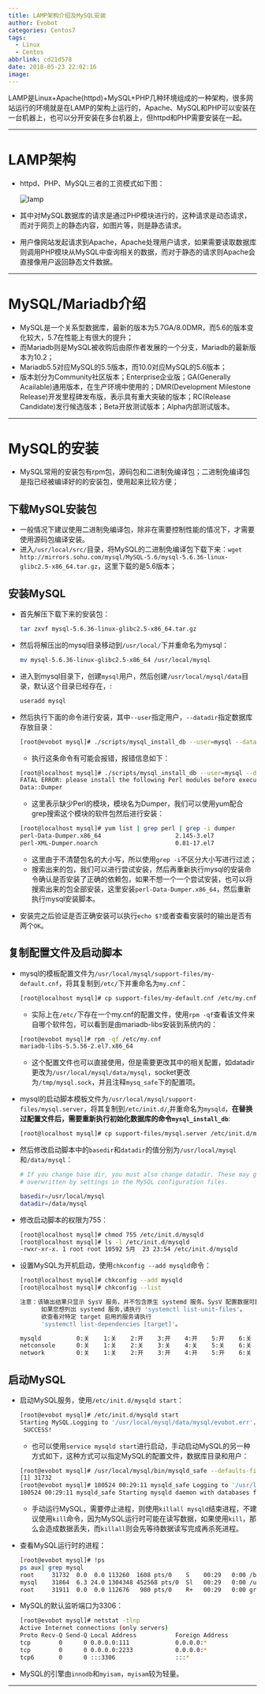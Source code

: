 ```yaml
---
title: LAMP架构介绍及MySQL安装
author: Evobot
categories: Centos7
tags:
  - Linux
  - Centos
abbrlink: cd21d578
date: 2018-05-23 22:02:16
image:
---
```




LAMP是Linux+Apache(httpd)+MySQL+PHP几种环境组成的一种架构，很多网站运行的环境就是在LAMP的架构上运行的，Apache、MySQL和PHP可以安装在一台机器上，也可以分开安装在多台机器上，但httpd和PHP需要安装在一起。

<!--more-->

---

# LAMP架构

- httpd、PHP、MySQL三者的工资模式如下图：

  ![lamp](https://blogimage-1251925320.cos.ap-chengdu.myqcloud.com/LAMP.png )

- 其中对MySQL数据库的请求是通过PHP模块进行的，这种请求是动态请求，而对于网页上的静态内容，如图片等，则是静态请求。

- 用户像网站发起请求到Apache，Apache处理用户请求，如果需要读取数据库则调用PHP模块从MySQL中查询相关的数据，而对于静态的请求则Apache会直接像用户返回静态文件数据。

---

# MySQL/Mariadb介绍

- MySQL是一个关系型数据库，最新的版本为5.7GA/8.0DMR，而5.6的版本变化较大，5.7在性能上有很大的提升；
- 而Mariadb则是MySQL被收购后由原作者发展的一个分支，Mariadb的最新版本为10.2；
- Mariadb5.5对应MySQL的5.5版本，而10.0对应MySQL的5.6版本；
- 版本划分为Community社区版本；Enterprise企业版；GA(Generally Acailable)通用版本，在生产环境中使用的；DMR(Development Milestone Release)开发里程碑发布版，表示具有重大突破的版本；RC(Release Candidate)发行候选版本；Beta开放测试版本；Alpha内部测试版本。

---

# MySQL的安装

- MySQL常用的安装包有rpm包，源码包和二进制免编译包；二进制免编译包是指已经被编译好的的安装包，使用起来比较方便；

## 下载MySQL安装包

- 一般情况下建议使用二进制免编译包，除非在需要控制性能的情况下，才需要使用源码包编译安装。
- 进入`/usr/local/src/`目录，将MySQL的二进制免编译包下载下来：`wget http://mirrors.sohu.com/mysql/MySQL-5.6/mysql-5.6.36-linux-glibc2.5-x86_64.tar.gz`，这里下载的是5.6版本；

## 安装MySQL

- 首先解压下载下来的安装包：

  ```bash
  tar zxvf mysql-5.6.36-linux-glibc2.5-x86_64.tar.gz 
  ```

- 然后将解压出的mysql目录移动到`/usr/local/`下并重命名为mysql：

  ```bash
  mv mysql-5.6.36-linux-glibc2.5-x86_64 /usr/local/mysql
  ```

- 进入到mysql目录下，创建`mysql`用户，然后创建`/usr/local/mysql/data`目录，默认这个目录已经存在，:

  ```bash
  useradd mysql
  ```

- 然后执行下面的命令进行安装，其中`--user`指定用户，`--datadir`指定数据库存放目录：

  ```bash
  [root@evobot mysql]# ./scripts/mysql_install_db --user=mysql --datadir=/data/mysql
  ```

  - 执行这条命令有可能会报错，报错信息如下：

  ```bash
  [root@localhost mysql]# ./scripts/mysql_install_db --user=mysql --datadir=./data/mysql
  FATAL ERROR: please install the following Perl modules before executing ./scripts/mysql_install_db:
  Data::Dumper
  ```

  - 这里表示缺少Perl的模块，模块名为Dumper，我们可以使用yum配合grep搜索这个模块的软件包然后进行安装：

  ```bash
  [root@localhost mysql]# yum list | grep perl | grep -i dumper
  perl-Data-Dumper.x86_64                     2.145-3.el7                base
  perl-XML-Dumper.noarch                      0.81-17.el7                base
  ```

  - 这里由于不清楚包名的大小写，所以使用`grep -i`不区分大小写进行过滤；
  - 搜索出来的包，我们可以进行尝试安装，然后再重新执行mysql的安装命令确认是否安装了正确的依赖包，如果不想一个一个尝试安装，也可以将搜索出来的包全部安装，这里安装`perl-Data-Dumper.x86_64`，然后重新执行mysql安装脚本。

- 安装完之后验证是否正确安装可以执行`echo $?`或者查看安装时的输出是否有两个`OK`。

## 复制配置文件及启动脚本

- mysql的模板配置文件为`/usr/local/mysql/support-files/my-default.cnf`，将其复制到`/etc/`下并重命名为`my.cnf`：

  ```bash
  [root@localhost mysql]# cp support-files/my-default.cnf /etc/my.cnf
  ```

  - 实际上在`/etc/`下存在一个my.cnf的配置文件，使用`rpm -qf`查看该文件来自哪个软件包，可以看到是由mariadb-libs安装到系统内的：

  ```bash
  [root@evobot mysql]# rpm -qf /etc/my.cnf
  mariadb-libs-5.5.56-2.el7.x86_64
  ```

  - 这个配置文件也可以直接使用，但是需要更改其中的相关配置，如datadir更改为`/usr/local/mysql/data/mysql`，socket更改为`/tmp/mysql.sock`，并且注释`mysq_safe`下的配置项。

- mysql的启动脚本模板文件为`/usr/local/mysql/support-files/mysql.server`，将其复制到`/etc/init.d/`,并重命名为`mysqld`，**在替换过配置文件后，需要重新执行初始化数据库的命令`mysql_install_db`**:

  ```bash
  [root@localhost mysql]# cp support-files/mysql.server /etc/init.d/mysqld
  ```

- 然后修改启动脚本中的`basedir`和`datadir`的值分别为`/usr/local/mysql`和`/data/mysql`：

  ```bash
  # If you change base dir, you must also change datadir. These may get
  # overwritten by settings in the MySQL configuration files.
  
  basedir=/usr/local/mysql
  datadir=/data/mysql
  ```

- 修改启动脚本的权限为755：

  ```bash
  [root@localhost mysql]# chmod 755 /etc/init.d/mysqld
  [root@localhost mysql]# ls -l /etc/init.d/mysqld
  -rwxr-xr-x. 1 root root 10592 5月  23 23:54 /etc/init.d/mysqld
  ```

- 设置MySQL为开机启动，使用`chkconfig --add mysqld`命令：

  ```bash
  [root@localhost mysql]# chkconfig --add mysqld
  [root@localhost mysql]# chkconfig --list
  
  注意：该输出结果只显示 SysV 服务，并不包含原生 systemd 服务。SysV 配置数据可能被原生 systemd 配置覆盖。
        如果您想列出 systemd 服务,请执行 'systemctl list-unit-files'。
        欲查看对特定 target 启用的服务请执行
        'systemctl list-dependencies [target]'。
  
  mysqld          0:关    1:关    2:开    3:开    4:开    5:开    6:关
  netconsole      0:关    1:关    2:关    3:关    4:关    5:关    6:关
  network         0:关    1:关    2:开    3:开    4:开    5:开    6:关
  ```

## 启动MySQL

- 启动MySQL服务，使用`/etc/init.d/mysqld start`：

  ```bash
  [root@evobot mysql]# /etc/init.d/mysqld start
  Starting MySQL.Logging to '/usr/local/mysql/data/mysql/evobot.err'.
   SUCCESS!
  ```

  - 也可以使用`service mysqld start`进行启动，手动启动MySQL的另一种方式如下，这种方式可以指定MySQL的配置文件，数据库目录和用户：

  ```bash
  [root@evobot mysql]# /usr/local/mysql/bin/mysqld_safe --defaults-file=/etc/my.cnf --user=mysql --datadir=/usr/local/mysql/data/mysql &
  [1] 31732
  [root@evobot mysql]# 180524 00:29:11 mysqld_safe Logging to '/usr/local/mysql/data/mysql/evobot.err'.
  180524 00:29:11 mysqld_safe Starting mysqld daemon with databases from /usr/local/mysql/data/mysql
  ```

  - 手动运行MySQL，需要停止进程，则使用`killall mysqld`结束进程，不建议使用`kill`命令，因为MySQL运行时可能在读写数据，如果使用`kill`，那么会造成数据丢失，而`killall`则会先等待数据读写完成再杀死进程。

- 查看MySQL运行时的进程：

  ```bash
  [root@evobot mysql]# !ps
  ps aux| grep mysql
  root     31732  0.0  0.0 113260  1608 pts/0    S    00:29   0:00 /bin/sh /usr/local/mysql/bin/mysqld_safe --defaults-file=/etc/my.cnf --user=mysql --datadir=/usr/local/mysql/data/mysql
  mysql    31864  6.3 24.0 1304348 452568 pts/0  Sl   00:29   0:00 /usr/local/mysql/bin/mysqd --defaults-file=/etc/my.cnf --basedir=/usr/local/mysql --datadir=/usr/local/mysql/data/mysql --plugin-dir=/usr/local/mysql/lib/plugin --user=mysql --log-error=/usr/local/mysql/data/mysql/evobot.err --pid-file=/usr/local/mysql/data/mysql/evobot.pid --socket=/tmp/mysql.sock
  root     31911  0.0  0.0 112676   980 pts/0    R+   00:29   0:00 grep --color=auto mysql
  ```

- MySQL的默认监听端口为3306：

  ```bash
  [root@evobot mysql]# netstat -tlnp
  Active Internet connections (only servers)
  Proto Recv-Q Send-Q Local Address           Foreign Address         State       PID/Program name
  tcp        0      0 0.0.0.0:111             0.0.0.0:*               LISTEN      1/systemd
  tcp        0      0 0.0.0.0:2233            0.0.0.0:*               LISTEN      801/sshd
  tcp6       0      0 :::3306                 :::*                    LISTEN      31864/mysqld
  ```

- MySQL的引擎由`innodb`和`myisam`，`myisam`较为轻量。

---



  